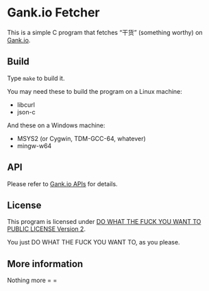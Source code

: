 # Gank.io Fetcher

This is a simple C program that fetches “干货” (something worthy) on [Gank.io](http://gank.io).

## Build

Type `make` to build it.

You may need these to build the program on a Linux machine:

- libcurl
- json-c

And these on a Windows machine:

- MSYS2 (or Cygwin, TDM-GCC-64, whatever)
- mingw-w64

## API

Please refer to [Gank.io APIs](http://gank.io/api) for details.

## License

This program is licensed under [DO WHAT THE FUCK YOU WANT TO PUBLIC LICENSE Version 2](http://www.wtfpl.net/txt/copying/).

You just DO WHAT THE FUCK YOU WANT TO, as you please.

## More information

Nothing more = =

